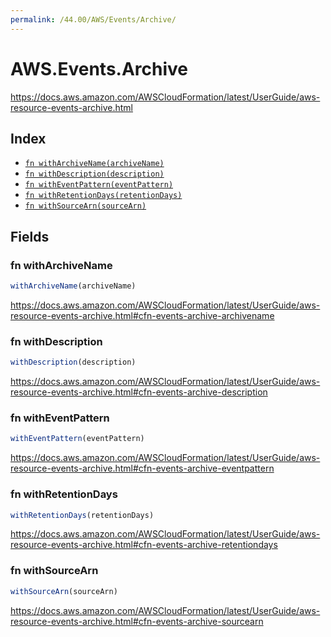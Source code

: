 ```yaml
---
permalink: /44.00/AWS/Events/Archive/
---
```


# AWS.Events.Archive

https://docs.aws.amazon.com/AWSCloudFormation/latest/UserGuide/aws-resource-events-archive.html

## Index

* [`fn withArchiveName(archiveName)`](#fn-witharchivename)
* [`fn withDescription(description)`](#fn-withdescription)
* [`fn withEventPattern(eventPattern)`](#fn-witheventpattern)
* [`fn withRetentionDays(retentionDays)`](#fn-withretentiondays)
* [`fn withSourceArn(sourceArn)`](#fn-withsourcearn)

## Fields

### fn withArchiveName

```ts
withArchiveName(archiveName)
```

https://docs.aws.amazon.com/AWSCloudFormation/latest/UserGuide/aws-resource-events-archive.html#cfn-events-archive-archivename

### fn withDescription

```ts
withDescription(description)
```

https://docs.aws.amazon.com/AWSCloudFormation/latest/UserGuide/aws-resource-events-archive.html#cfn-events-archive-description

### fn withEventPattern

```ts
withEventPattern(eventPattern)
```

https://docs.aws.amazon.com/AWSCloudFormation/latest/UserGuide/aws-resource-events-archive.html#cfn-events-archive-eventpattern

### fn withRetentionDays

```ts
withRetentionDays(retentionDays)
```

https://docs.aws.amazon.com/AWSCloudFormation/latest/UserGuide/aws-resource-events-archive.html#cfn-events-archive-retentiondays

### fn withSourceArn

```ts
withSourceArn(sourceArn)
```

https://docs.aws.amazon.com/AWSCloudFormation/latest/UserGuide/aws-resource-events-archive.html#cfn-events-archive-sourcearn